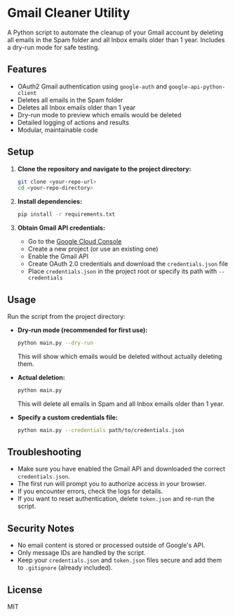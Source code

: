 # Gmail Cleaner Utility

A Python script to automate the cleanup of your Gmail account by deleting all emails in the Spam folder and all Inbox emails older than 1 year. Includes a dry-run mode for safe testing.

## Features
- OAuth2 Gmail authentication using `google-auth` and `google-api-python-client`
- Deletes all emails in the Spam folder
- Deletes all Inbox emails older than 1 year
- Dry-run mode to preview which emails would be deleted
- Detailed logging of actions and results
- Modular, maintainable code

## Setup

1. **Clone the repository and navigate to the project directory:**
   ```sh
   git clone <your-repo-url>
   cd <your-repo-directory>
   ```

2. **Install dependencies:**
   ```sh
   pip install -r requirements.txt
   ```

3. **Obtain Gmail API credentials:**
   - Go to the [Google Cloud Console](https://console.cloud.google.com/)
   - Create a new project (or use an existing one)
   - Enable the Gmail API
   - Create OAuth 2.0 credentials and download the `credentials.json` file
   - Place `credentials.json` in the project root or specify its path with `--credentials`

## Usage

Run the script from the project directory:

- **Dry-run mode (recommended for first use):**
  ```sh
  python main.py --dry-run
  ```
  This will show which emails would be deleted without actually deleting them.

- **Actual deletion:**
  ```sh
  python main.py
  ```
  This will delete all emails in Spam and all Inbox emails older than 1 year.

- **Specify a custom credentials file:**
  ```sh
  python main.py --credentials path/to/credentials.json
  ```

## Troubleshooting
- Make sure you have enabled the Gmail API and downloaded the correct `credentials.json`.
- The first run will prompt you to authorize access in your browser.
- If you encounter errors, check the logs for details.
- If you want to reset authentication, delete `token.json` and re-run the script.

## Security Notes
- No email content is stored or processed outside of Google's API.
- Only message IDs are handled by the script.
- Keep your `credentials.json` and `token.json` files secure and add them to `.gitignore` (already included).

## License
MIT
